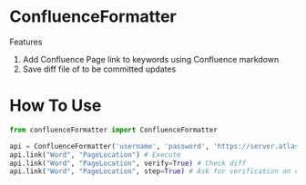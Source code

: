 # ConfluenceFormatter

Features

1. Add Confluence Page link to keywords using Confluence markdown
2. Save diff file of to be committed updates

# How To Use

```python
from confluenceFormatter import ConfluenceFormatter

api = ConfluenceFormatter('username', 'password', 'https://server.atlassian.net/wiki')
api.link("Word", "PageLocation") # Execute
api.link("Word", "PageLocation", verify=True) # Check diff
api.link("Word", "PageLocation", step=True) # Ask for verification on each page
```
